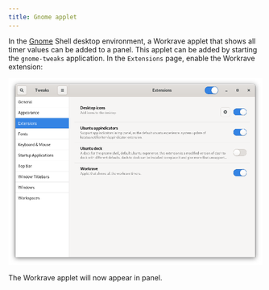 ```yaml
---
title: Gnome applet
---
```


In the [Gnome](https://www.gnome.org/) Shell desktop environment, a Workrave applet that shows all timer values can be added to a panel.
This applet can be added by starting the `gnome-tweaks` application. In the `Extensions` page, enable the Workrave extension:

![Enable Gnome Shell applet](/images/screenshots/gnome-shell-applet-activate.png#center)

The Workrave applet will now appear in panel.

